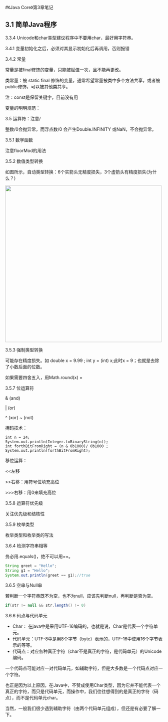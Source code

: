 #《Java Core》第3章笔记



## 3.1 简单Java程序



3.3.4 Unicode和char类型建议程序中不要用char，最好用字符串。

3.4.1 变量初始化之后，必须对其显示初始化后再调用，否则报错

3.4.2 常量

常量是被final修饰的变量，只能被赋值一次，且不能再更改。

类常量：被 static final 修饰的变量，通常希望常量被类中多个方法共享，或者被public修饰，可以被其他类共享。

注：const是保留关键字，目前没有用

变量的明明规范：

3.5 运算符：注意/ 

整数/0会抛异常，而浮点数/0 会产生Double.INFINITY 或NaN，不会抛异常。

3.5.1 数学函数

注意floorMod的用法

3.5.2 数值类型转换 

如图所示，自动类型转换：6个实箭头无精度损失，3个虚箭头有精度损失(为什么？)

<img src="/Users/zhangyanan/Library/Application Support/typora-user-images/image-20190628144143369.png" style="width:500px">

3.5.3 强制类型转换

可能存在精度损失。如 double x = 9.99 ; int y = (int) x;此时x = 9；也就是去除了小数后面的位数。

如果需要四舍五入，用Math.round(x) =

3.5.7 位运算符

& (and)  

| (or) 

 ^ (xor) ~ (not)

掩码技术：

```
int n = 24;
System.out.println(Integer.toBinaryString(n));
int forthBitFromRight = (n & 0b1000)/ 0b1000 ;
System.out.println(forthBitFromRight);
```

移位运算：

\<<左移

\>>右移：用符号位填充高位

\>>>右移：用0来填充高位

3.5.8 运算符优先级

关注优先级和结核性

3.5.9 枚举类型

枚举类型和枚举类的写法



3.6.4 检测字符串相等

务必用.equals()，绝不可以用==。

```java
String greet = "Hello";
String g1 = "Hello";
System.out.println(greet == g1);//true
```

3.6.5 空串与Null串

若判断一个字符串既不为空，也不为null，应该先判断null，再判断是否为空。

```java
if(str != null && str.length() != 0)
```

3.6.6 码点与代码单元

- Char： 在java中是采用UTF-16编码的，也就是说，Char是代表一个字符单元。
- 代码单元：UTF-8中是用8个字节（byte）表示的，UTF-16中使用16个字节表示的等等。
- 代码点：对应各种真正字符（char不是真正的字符，是代码单元）的Unicode编码。

一个代码点可能对应一对代码单元，如辅助字符，但是大多数是一个代码点对应一个字符。

也正是因为以上原因，在Java中，不赞成使用Char类型，因为它并不能代表一个真正的字符，而只是代码单元，而操作中，我们往往想得到的是真正的字符（码点），而不是代码单元char。

当然，一般我们很少遇到辅助字符（由两个代码单元组成），但还是有必要了解一下。